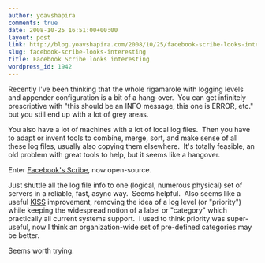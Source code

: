 ```yaml
---
author: yoavshapira
comments: true
date: 2008-10-25 16:51:00+00:00
layout: post
link: http://blog.yoavshapira.com/2008/10/25/facebook-scribe-looks-interesting/
slug: facebook-scribe-looks-interesting
title: Facebook Scribe looks interesting
wordpress_id: 1942
---
```


Recently I've been thinking that the whole rigamarole with logging levels and appender configuration is a bit of a hang-over.  You can get infinitely prescriptive with "this should be an INFO message, this one is ERROR, etc." but you still end up with a lot of grey areas.

  


You also have a lot of machines with a lot of local log files.  Then you have to adapt or invent tools to combine, merge, sort, and make sense of all these log files, usually also copying them elsewhere.  It's totally feasible, an old problem with great tools to help, but it seems like a hangover.

  


Enter [Facebook's Scribe](http://www.facebook.com/note.php?note_id=32008268919&id=9445547199&index=0), now open-source.

  


Just shuttle all the log file info to one (logical, numerous physical) set of servers in a reliable, fast, async way.  Seems helpful.  Also seems like a useful [KISS](http://en.wikipedia.org/wiki/KISS_principle) improvement, removing the idea of a log level (or "priority") while keeping the widespread notion of a label or "category" which practically all current systems support.  I used to think priority was super-useful, now I think an organization-wide set of pre-defined categories may be better.

  


Seems worth trying.
